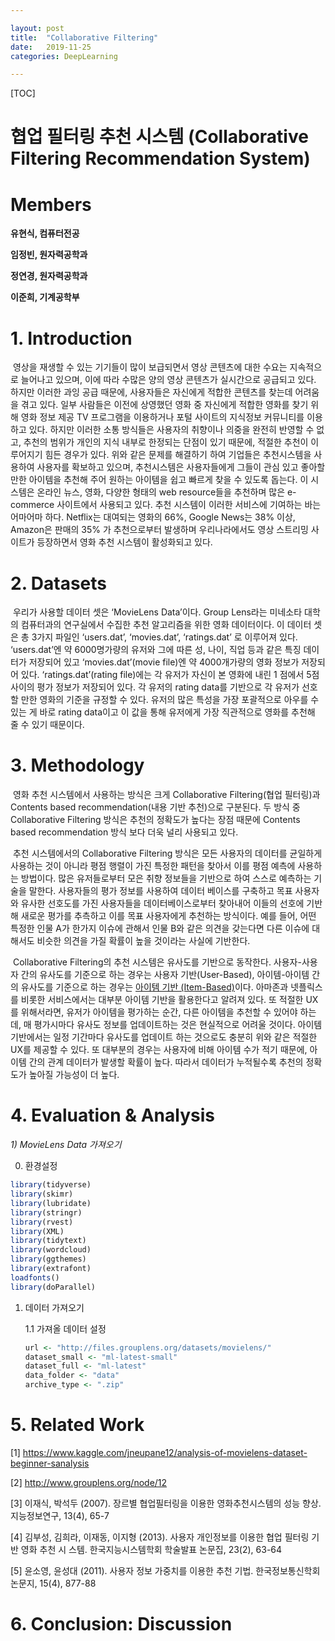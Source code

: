 ```yaml
---

layout: post
title:  "Collaborative Filtering"
date:   2019-11-25
categories: DeepLearning

---
```




[TOC]



# 협업 필터링 추천 시스템 (Collaborative Filtering Recommendation System)



# Members

**유현식, 컴퓨터전공**

**임정빈, 원자력공학과**

**정연경, 원자력공학과**

**이준희, 기계공학부**



# 1. Introduction

​	영상을 재생할 수 있는 기기들이 많이 보급되면서 영상 콘텐츠에 대한 수요는 지속적으로 늘어나고 있으며, 이에 따라 수많은 양의 영상 콘텐츠가 실시간으로 공급되고 있다. 하지만 이러한 과잉 공급 때문에, 사용자들은 자신에게 적합한 콘텐츠를 찾는데 어려움을 겪고 있다. 일부 사람들은 이전에 상영했던 영화 중 자신에게 적합한 영화를 찾기 위해 영화 정보 제공 TV 프로그램을 이용하거나 포털 사이트의 지식정보 커뮤니티를 이용하고 있다. 하지만 이러한 소통 방식들은 사용자의 취향이나 의중을 완전히 반영할 수 없고, 추천의 범위가 개인의 지식 내부로 한정되는 단점이 있기 때문에, 적절한 추천이 이루어지기 힘든 경우가 있다. 위와 같은 문제를 해결하기 하여 기업들은 추천시스템을 사용하여 사용자를 확보하고 있으며, 추천시스템은 사용자들에게 그들이 관심 있고 좋아할 만한 아이템을 추천해 주어 원하는 아이템을 쉽고 빠르게 찾을 수 있도록 돕는다. 이 시스템은 온라인 뉴스, 영화, 다양한 형태의 web resource들을 추천하며 많은 e-commerce 사이트에서 사용되고 있다. 추천 시스템이 이러한 서비스에 기여하는 바는 어마어마 하다. Netflix는 대여되는 영화의 66%, Google News는 38% 이상, Amazon은 판매의 35% 가 추천으로부터 발생하며 우리나라에서도 영상 스트리밍 사이트가 등장하면서 영화 추천 시스템이 활성화되고 있다.



# 2. Datasets

​	우리가 사용할 데이터 셋은 ‘MovieLens Data’이다. Group Lens라는 미네소타 대학의 컴퓨터과의 연구실에서 수집한 추천 알고리즘을 위한 영화 데이터이다. 이 데이터 셋은 총 3가지 파일인 ‘users.dat’, ‘movies.dat’, ‘ratings.dat’ 로 이루어져 있다. ‘users.dat’엔 약 6000명가량의 유저와 그에 따른 성, 나이, 직업 등과 같은 특징 데이터가 저장되어 있고 ‘movies.dat’(movie file)엔 약 4000개가량의 영화 정보가 저장되어 있다. ‘ratings.dat’(rating file)에는 각 유저가 자신이 본 영화에 내린 1 점에서 5점 사이의 평가 정보가 저장되어 있다. 각 유저의 rating data를 기반으로 각 유저가 선호할 만한 영화의 기준을 규정할 수 있다. 유저의 많은 특성을 가장 포괄적으로 아우를 수 있는 게 바로 rating data이고 이 값을 통해 유저에게 가장 직관적으로 영화를 추천해 줄 수 있기 때문이다.

[출처]: https://www.kaggle.com/jneupane12/analysis-of-movielens-dataset-beginner-sanalysis	"ddd"
[100K Dataset]: http://www.grouplens.org/system/files/ml-100k.zip
[10M Dataset]: http://www.grouplens.org/sites/www.grouplens.org/external_files/data/ml-10m.zip
[1M Dataset]: http://www.grouplens.org/system/files/ml-1m.zip



# 3. Methodology

​	영화 추천 시스템에서 사용하는 방식은 크게 Collaborative Filtering(협업 필터링)과 Contents based recommendation(내용 기반 추천)으로 구분된다. 두 방식 중 Collaborative Filtering 방식은 추천의 정확도가 높다는 장점 때문에 Contents based recommendation 방식 보다 더욱 널리 사용되고 있다.

​	추천 시스템에서의 Collaborative Filtering 방식은 모든 사용자의 데이터를 균일하게 사용하는 것이 아니라 평점 행렬이 가진 특정한 패턴을 찾아서 이를 평점 예측에 사용하는 방법이다. 많은 유저들로부터 모은 취향 정보들을 기반으로 하여 스스로 예측하는 기술을 말한다. 사용자들의 평가 정보를 사용하여 데이터 베이스를 구축하고 목표 사용자와 유사한 선호도를 가진 사용자들을 데이터베이스로부터 찾아내어 이들의 선호에 기반해 새로운 평가를 추측하고 이를 목표 사용자에게 추천하는 방식이다. 예를 들어, 어떤 특정한 인물 A가 한가지 이슈에 관해서 인물 B와 같은 의견을 갖는다면 다른 이슈에 대해서도 비슷한 의견을 가질 확률이 높을 것이라는 사실에 기반한다.

​	Collaborative Filtering의 추천 시스템은 유사도를 기반으로 동작한다. 사용자-사용자 간의 유사도를 기준으로 하는 경우는 사용자 기반(User-Based), 아이템-아이템 간의 유사도를 기준으로 하는 경우는 [아이템 기반 (Item-Based)](https://en.wikipedia.org/wiki/Item-item_collaborative_filtering)이다. 아마존과 넷플릭스를 비롯한 서비스에서는 대부분 아이템 기반을 활용한다고 알려져 있다. 또 적절한 UX를 위해서라면, 유저가 아이템을 평가하는 순간, 다른 아이템을 추천할 수 있어야 하는데, 매 평가시마다 유사도 정보를 업데이트하는 것은 현실적으로 어려울 것이다. 아이템 기반에서는 일정 기간마다 유사도를 업데이트 하는 것으로도 충분히 위와 같은 적절한 UX를 제공할 수 있다. 또 대부분의 경우는 사용자에 비해 아이템 수가 적기 때문에, 아이템 간의 관계 데이터가 발생할 확률이 높다. 따라서 데이터가 누적될수록 추천의 정확도가 높아질 가능성이 더 높다. 



# 4. Evaluation & Analysis

*1) MovieLens Data 가져오기*

0. 환경설정

```R
library(tidyverse)
library(skimr)
library(lubridate)
library(stringr)
library(rvest)
library(XML)
library(tidytext)
library(wordcloud)
library(ggthemes)
library(extrafont)
loadfonts()
library(doParallel)

```

1. 데이터 가져오기

   1.1 가져올 데이터 설정

   ```R
   url <- "http://files.grouplens.org/datasets/movielens/"
   dataset_small <- "ml-latest-small"
   dataset_full <- "ml-latest"
   data_folder <- "data"
   archive_type <- ".zip"
   
   ```





# 5. Related Work

[1] https://www.kaggle.com/jneupane12/analysis-of-movielens-dataset-beginner-sanalysis

[2] http://www.grouplens.org/node/12

[3] 이재식, 박석두 (2007). 장르별 협업필터링을 이용한 영화추천시스템의 성능 향상. 지능정보연구, 13(4), 65-7

[4] 김부성, 김희라, 이재동, 이지형 (2013). 사용자 개인정보를 이용한 협업 필터링 기반 영화 추천 시 스템. 한국지능시스템학회 학술발표 논문집, 23(2), 63-64

[5] 윤소영, 윤성대 (2011). 사용자 정보 가중치를 이용한 추천 기법. 한국정보통신학회논문지, 15(4), 877-88





# 6. Conclusion: Discussion